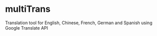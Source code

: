 # multiTrans
Translation tool for English, Chinese, French, German and Spanish using Google Translate API
